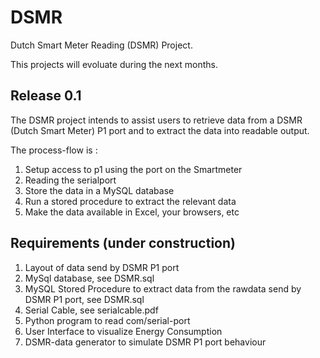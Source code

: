 DSMR
====

Dutch Smart Meter Reading (DSMR) Project. 

This projects will evoluate during the next months.  

Release 0.1
-----------

The DSMR project intends to assist users to retrieve data from a DSMR (Dutch Smart Meter) P1 port and to extract the data into readable output.

The process-flow is :

1. Setup access to p1 using the port on the Smartmeter
2. Reading the serialport
3. Store the data in a MySQL database
4. Run a stored procedure to extract the relevant data
5. Make the data available in Excel, your browsers, etc


Requirements (under construction)
------------

1. Layout of data send by DSMR P1 port
2. MySql database, see DSMR.sql
2. MySQL Stored Procedure to extract data from the rawdata send by DSMR P1 port, see DSMR.sql
3. Serial Cable, see serialcable.pdf  
4. Python program to read com/serial-port
5. User Interface to visualize Energy Consumption
6. DSMR-data generator to simulate DSMR P1 port behaviour
